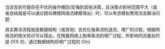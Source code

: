 

当涉及到可能存在不优的操作撤回/反悔到其他决策，且决策点影响范围不大（或者总结就是可以通过图论建模网络流建模得出）时，可以考虑模拟费用流去解决问题   
  
其实算法流程就是数据结构（或其他）去优化每条流的退流，增广的过程，根据网络流的相关知识可以得出，在残量网络上跑单条流的增广过程，所影响的流量此时是 $O(1)$ 的，通过数据结构将增广过程的 $O(n)$
